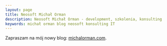 ```yaml
---
layout: page
title: Neosoft Michał Orman
description: Neosoft Michał Orman - development, szkolenia, konsulting IT, kampanie SEM/SEO.
keywords: michał orman blog neosoft konsulting IT
---
```

Zapraszam na mój nowy blog: [michalorman.com](http://michalorman.com).
